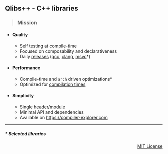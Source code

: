 ## Qlibs++ - C++ libraries

> ### Mission

- #### Quality

  - Self testing at compile-time
  - Focused on composability and declarativeness
  - Daily [releases](https://github.com/qlibs/qlibs/releases) ([gcc](https://gcc.gnu.org), [clang](https://clang.llvm.org), [msvc](https://visualstudio.microsoft.com/vs/features/cplusplus)\*)

- #### Performance

  - Compile-time and `arch` driven optimizations\*
  - Optimized for [compilation times](https://qlibs.github.io/mp/)

- #### Simplicity

  - Single [header/module](https://github.com/qlibs/qlibs#faq)
  - Minimal API and dependencies
  - Available on https://compiler-explorer.com

---

##### \* Selected libraries
<p align="right">
<a href="https://opensource.org/license/mit">MIT License</a>
</p>